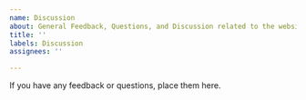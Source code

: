 ```yaml
---
name: Discussion
about: General Feedback, Questions, and Discussion related to the website
title: ''
labels: Discussion
assignees: ''

---
```


If you have any feedback or questions, place them here.
